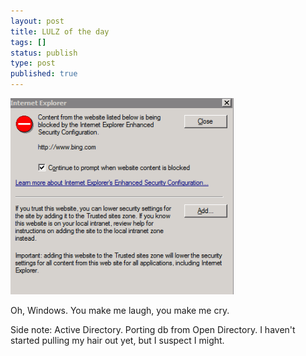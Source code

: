 ```yaml
---
layout: post
title: LULZ of the day
tags: []
status: publish
type: post
published: true
---
```

![Alt Windoze](/img/windoze.png)  

Oh, Windows. You make me laugh, you make me cry. 

Side note: Active Directory. Porting db from Open Directory. I haven't started pulling my hair out yet, but I suspect I might.

